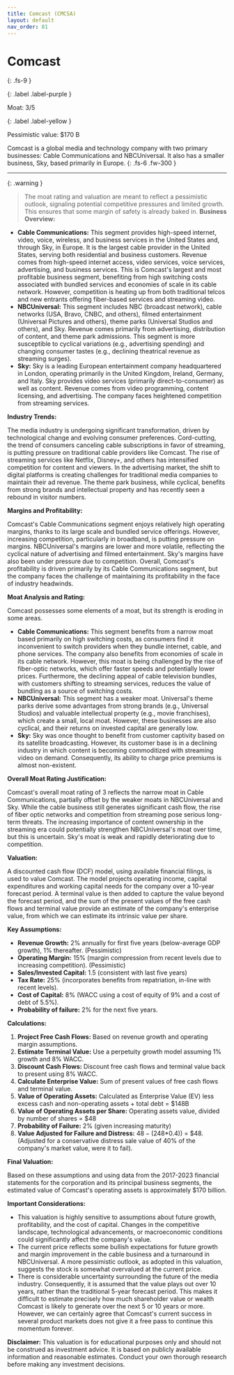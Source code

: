 ```yaml
---
title: Comcast (CMCSA)
layout: default
nav_order: 81
---
```


# Comcast
{: .fs-9 }

{: .label .label-purple }

Moat: 3/5

{: .label .label-yellow }

Pessimistic value: $170 B

Comcast is a global media and technology company with two primary businesses: Cable Communications and NBCUniversal.  It also has a smaller business, Sky, based primarily in Europe.
{: .fs-6 .fw-300 }

---

{: .warning } 
>The moat rating and valuation are meant to reflect a pessimistic outlook, signaling potential competitive pressures and limited growth. This ensures that some margin of safety is already baked in.
**Business Overview:**

* **Cable Communications:** This segment provides high-speed internet, video, voice, wireless, and business services in the United States and, through Sky, in Europe.  It is the largest cable provider in the United States, serving both residential and business customers. Revenue comes from high-speed internet access, video services, voice services, advertising, and business services. This is Comcast's largest and most profitable business segment, benefiting from high switching costs associated with bundled services and economies of scale in its cable network. However, competition is heating up from both traditional telcos and new entrants offering fiber-based services and streaming video.
* **NBCUniversal:** This segment includes NBC (broadcast network), cable networks (USA, Bravo, CNBC, and others), filmed entertainment (Universal Pictures and others), theme parks (Universal Studios and others), and Sky. Revenue comes primarily from advertising, distribution of content, and theme park admissions. This segment is more susceptible to cyclical variations (e.g., advertising spending) and changing consumer tastes (e.g., declining theatrical revenue as streaming surges).
* **Sky:** Sky is a leading European entertainment company headquartered in London, operating primarily in the United Kingdom, Ireland, Germany, and Italy.  Sky provides video services (primarily direct-to-consumer) as well as content. Revenue comes from video programming, content licensing, and advertising. The company faces heightened competition from streaming services.

**Industry Trends:**

The media industry is undergoing significant transformation, driven by technological change and evolving consumer preferences.  Cord-cutting, the trend of consumers canceling cable subscriptions in favor of streaming, is putting pressure on traditional cable providers like Comcast. The rise of streaming services like Netflix, Disney+, and others has intensified competition for content and viewers.  In the advertising market, the shift to digital platforms is creating challenges for traditional media companies to maintain their ad revenue. The theme park business, while cyclical, benefits from strong brands and intellectual property and has recently seen a rebound in visitor numbers.

**Margins and Profitability:**

Comcast's Cable Communications segment enjoys relatively high operating margins, thanks to its large scale and bundled service offerings.  However, increasing competition, particularly in broadband, is putting pressure on margins. NBCUniversal's margins are lower and more volatile, reflecting the cyclical nature of advertising and filmed entertainment.  Sky's margins have also been under pressure due to competition. Overall, Comcast's profitability is driven primarily by its Cable Communications segment, but the company faces the challenge of maintaining its profitability in the face of industry headwinds.


**Moat Analysis and Rating:**

Comcast possesses some elements of a moat, but its strength is eroding in some areas.

* **Cable Communications:** This segment benefits from a narrow moat based primarily on high switching costs, as consumers find it inconvenient to switch providers when they bundle internet, cable, and phone services. The company also benefits from economies of scale in its cable network. However, this moat is being challenged by the rise of fiber-optic networks, which offer faster speeds and potentially lower prices.  Furthermore, the declining appeal of cable television bundles, with customers shifting to streaming services, reduces the value of bundling as a source of switching costs.
* **NBCUniversal:** This segment has a weaker moat. Universal's theme parks derive some advantages from strong brands (e.g., Universal Studios) and valuable intellectual property (e.g., movie franchises), which create a small, local moat.  However, these businesses are also cyclical, and their returns on invested capital are generally low.
* **Sky:** Sky was once thought to benefit from customer captivity based on its satellite broadcasting. However, its customer base is in a declining industry in which content is becoming commoditized with streaming video on demand. Consequently, its ability to charge price premiums is almost non-existent. 

**Overall Moat Rating Justification:**

Comcast's overall moat rating of 3 reflects the narrow moat in Cable Communications, partially offset by the weaker moats in NBCUniversal and Sky.  While the cable business still generates significant cash flow, the rise of fiber optic networks and competition from streaming pose serious long-term threats.  The increasing importance of content ownership in the streaming era could potentially strengthen NBCUniversal's moat over time, but this is uncertain. Sky's moat is weak and rapidly deteriorating due to competition.


**Valuation:**

A discounted cash flow (DCF) model, using available financial filings, is used to value Comcast.  The model projects operating income, capital expenditures and working capital needs for the company over a 10-year forecast period.  A terminal value is then added to capture the value beyond the forecast period, and the sum of the present values of the free cash flows and terminal value provide an estimate of the company's enterprise value, from which we can estimate its intrinsic value per share.

**Key Assumptions:**

* **Revenue Growth:**  2% annually for first five years (below-average GDP growth), 1% thereafter. (Pessimistic)
* **Operating Margin:** 15% (margin compression from recent levels due to increasing competition). (Pessimistic)
* **Sales/Invested Capital:** 1.5 (consistent with last five years)
* **Tax Rate:** 25% (incorporates benefits from repatriation, in-line with recent levels). 
* **Cost of Capital:** 8% (WACC using a cost of equity of 9% and a cost of debt of 5.5%).
* **Probability of failure:** 2% for the next five years.

**Calculations:**

1. **Project Free Cash Flows:**  Based on revenue growth and operating margin assumptions.
2. **Estimate Terminal Value:**  Use a perpetuity growth model assuming 1% growth and 8% WACC.
3. **Discount Cash Flows:**  Discount free cash flows and terminal value back to present using 8% WACC.
4. **Calculate Enterprise Value:** Sum of present values of free cash flows and terminal value.
5. **Value of Operating Assets:** Calculated as Enterprise Value (EV) less excess cash and non-operating assets + total debt = $148B
6. **Value of Operating Assets per Share:** Operating assets value, divided by number of shares = $48
7. **Probability of Failure:** 2% (given increasing maturity)
8. **Value Adjusted for Failure and Distress:** $48 - (2%*($48*0.4)) = $48.  (Adjusted for a conservative distress sale value of 40% of the company's market value, were it to fail).

**Final Valuation:**

Based on these assumptions and using data from the 2017-2023 financial statements for the corporation and its principal business segments, the estimated value of Comcast's operating assets is approximately $170 billion.

**Important Considerations:**

* This valuation is highly sensitive to assumptions about future growth, profitability, and the cost of capital.  Changes in the competitive landscape, technological advancements, or macroeconomic conditions could significantly affect the company's value.
* The current price reflects some bullish expectations for future growth and margin improvement in the cable business and a turnaround in NBCUniversal.  A more pessimistic outlook, as adopted in this valuation, suggests the stock is somewhat overvalued at the current price.
* There is considerable uncertainty surrounding the future of the media industry. Consequently, it is assumed that the value plays out over 10 years, rather than the traditional 5-year forecast period. This makes it difficult to estimate precisely how much shareholder value or wealth Comcast is likely to generate over the next 5 or 10 years or more. However, we can certainly agree that Comcast's current success in several product markets does not give it a free pass to continue this momentum forever.


**Disclaimer:** This valuation is for educational purposes only and should not be construed as investment advice.  It is based on publicly available information and reasonable estimates.  Conduct your own thorough research before making any investment decisions.
